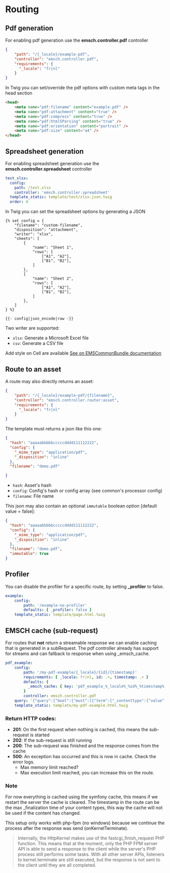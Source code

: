 # Routing

## Pdf generation

For enabling pdf generation use the **emsch.controller.pdf** controller
```json
{
    "path": "/{_locale}/example-pdf",
    "controller": "emsch.controller.pdf",
    "requirements": {
      "_locale": "fr|nl"
    }
}
```
In Twig you can set/override the pdf options with custom meta tags in the head section
```html
<head>
    <meta name="pdf:filename" content="example.pdf" />
    <meta name="pdf:attachment" content="true" />
    <meta name="pdf:compress" content="true" />
    <meta name="pdf:html5Parsing" content="true" />
    <meta name="pdf:orientation" content="portrait" />
    <meta name="pdf:size" content="a4" />
</head>
```

## Spreadsheet generation

For enabling spreadsheet generation use the **emsch.controller.spreadsheet** controller
```yaml
test_xlsx:
  config:
    path: /test.xlsx
    controller: 'emsch.controller.spreadsheet'
  template_static: template/test/xlsx.json.twig
  order: 4
```

In Twig you can set the spreadsheet options by generating a JSON
```twig
{% set config = {
    "filename": "custom-filename",
    "disposition": "attachment",
    "writer": "xlsx",
    "sheets": [
        {
            "name": "Sheet 1",
            "rows": [
                ["A1", "A2"],
                ["B1", "B2"],
            ]
        },
        {
            "name": "Sheet 2",
            "rows": [
                ["A1", "A2"],
                ["B1", "B2"],
            ]
        },
    ]
} %}

{{- config|json_encode|raw -}}
```

Two writer are supported:
 - `xlsx`: Generate a Microsoft Excel file
 - `csv`: Generate a CSV file

Add style on Cell are available [See on EMSCommonBundle documentation](https://github.com/ems-project/EMSCommonBundle/tree/master/doc/spreadsheet.md)

## Route to an asset

A route may also directly returns an asset:
```json
{
    "path": "/{_locale}/example-pdf/{filename}",
    "controller": "emsch.controller.router:asset",
    "requirements": {
      "_locale": "fr|nl"
    }
}
```

The template must returns a json like this one:

```json
{
  "hash": "aaaaabbbbbcccccdddd111112222",
  "config": {
    "_mime_type": "application/pdf",
    "_disposition": "inline"
  },
  "filename": "demo.pdf"

}
```

 - `hash`: Asset's hash
 - `config`: Config's hash or config array (see common's processor config)
 - `filename`: File name

This json may also contain an optional `immutable` boolean option [default value = false]:

```json
{
  "hash": "aaaaabbbbbcccccdddd111112222",
  "config": {
    "_mime_type": "application/pdf",
    "_disposition": "inline"
  },
  "filename": "demo.pdf",
  "immutable": true
}
```

## Profiler

You can disable the profiler for a specific route, by setting **_profiler** to false.

```yaml
example:
    config:
        path: '/example-no-profiler'
        defaults: { _profiler: false }
    template_static: template/page.html.twig
```


## EMSCH cache (sub-request)

For routes that **not** return a streamable response we can enable caching that is generated in a subRequest.
The pdf controller already has support for streams and can fallback to response when using _emsch_cache.

```yaml
pdf_example:
    config:
        path: '/my-pdf-example/{_locale}/{id}/{timestamp}'
        requirements: { _locale: fr|nl, id: .+, timestamp: .+ }
        defaults: { 
          _emsch_cache: { key: 'pdf_example_%_locale%_%id%_%timestamp%', limit: 300 } 
        }
        controller: emsch.controller.pdf
    query: '{"query":{"bool":{"must":[{"term":{"_contenttype":{"value":"page"}}},{"term":{"id":{"value":"%id%"}}}]}}}'
    template_static: template/my-pdf-example.html.twig
```

### Return HTTP codes:
* **201**: On the first request when nothing is cached, this means the sub-request is started
* **202**: If the sub-request is still running
* **200**: The sub-request was finished and the response comes from the cache
* **500**: An exception has occurred and this is now in cache. Check the error logs.
  * Max memory limit reached? 
  * Max execution limit reached, you can increase this on the route.

### Note

For now everything is cached using the symfony cache, this means if we restart the server the cache is cleared.
The timestamp in the route can be the max _finalization time of your content types, this way the cache will not be used if the content has changed.

This setup only works with php-fpm (no windows) because we continue the process after the response was send (onKernelTerminate).
> Internally, the HttpKernel makes use of the fastcgi_finish_request PHP function. This means that at the moment, only the PHP FPM server API is able to send a response to the client while the server's PHP process still performs some tasks. With all other server APIs, listeners to kernel.terminate are still executed, but the response is not sent to the client until they are all completed.



